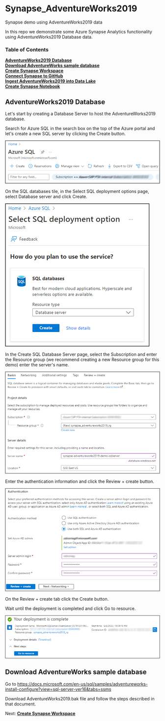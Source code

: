 # Synapse_AdventureWorks2019
Synapse demo using AdventureWorks2019 data

In this repo we demonstrate some Azure Synapse Analytics functionality using AdventureWorks2019 Database data.

### Table of Contents

**[AdventureWorks2019 Database](#adventureworks2019-database)**<br>
**[Download AdventureWorks sample database](#download-adventureworks-sample-database)**<br>
**[Create Synapse Workspace](documentation/Create_Synapse_Workspace.md#create-synapse-workspace)**<br>
**[Connect Synapse to GitHub](documentation/Create_Synapse_Workspace.md#connect-synapse-to-github)**<br>
**[Ingest AdventureWorks2019 into Data Lake](documentation/Ingest_To_DataLake.md#ingest-adventureworks2019-into-data-lake)**<br>
**[Create Synapse Notebook](documentation/Synapse_Notebook.md#create-synapse-notebook)**<br>

## AdventureWorks2019 Database

Let's start by creating a Database Server to host the AdventureWorks2019 database.

Search for Azure SQL in the search box on the top of the Azure portal and let's create a new SQL server by clicking the Create button.

![Create SQL Database](./images/CreateSQLDatabase.png)

On the SQL databases tile, in the Select SQL deployment options page, select Database server and click Create.

![Create SQL Database](./images/CreateSQLDatabaseI.png)

In the Create SQL Database Server page, select the Subscription and enter the Resource group (we recommend creating a new Resource group for this demo) enter the server's name.

![Create SQL Database](./images/CreateSQLDatabaseII.png)

Enter the authentication information and click the Review + create button.

![Create SQL Database](./images/CreateSQLDatabaseIII.png)

On the Review + create tab click the Create button.

Wait until the deployment is completed and click Go to resource.

![Create SQL Database](./images/CreateSQLDatabaseIV.png)

## Download AdventureWorks sample database

Go to https://docs.microsoft.com/en-us/sql/samples/adventureworks-install-configure?view=sql-server-ver16&tabs=ssms

Download AdventureWorks2019.bak file and follow the steps described in that document.

Next: **[Create Synapse Workspace](documentation/Create_Synapse_Workspace.md#create-synapse-workspace)**<br>
